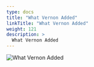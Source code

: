 ```yaml
---
type: docs
title: "What Vernon Added"
linkTitle: "What Vernon Added"
weight: 121
description: >
  What Vernon Added
---
```


![What Vernon Added](/images/bootcamp-slides/microservices-bootcamp/Slide121.PNG)
